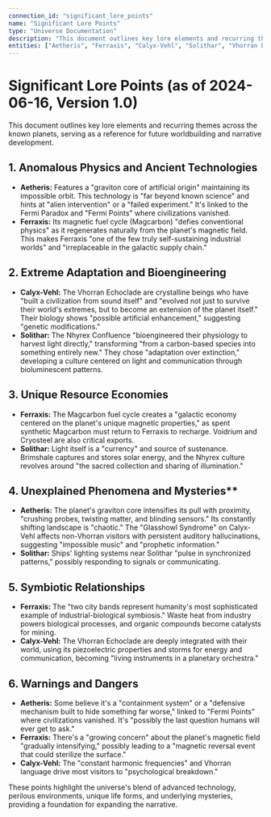 ```yaml
---
connection_id: "significant_lore_points"
name: "Significant Lore Points"
type: "Universe Documentation"
description: "This document outlines key lore elements and recurring themes across the known planets, serving as a reference for future worldbuilding and narrative development."
entities: ["Aetheris", "Ferraxis", "Calyx-Vehl", "Solithar", "Vhorran Echoclade", "Nhyrex Confluence"]
---
```


# Significant Lore Points (as of 2024-06-16, Version 1.0)

This document outlines key lore elements and recurring themes across the known planets, serving as a reference for future worldbuilding and narrative development.

## 1. Anomalous Physics and Ancient Technologies
*   **Aetheris:** Features a "graviton core of artificial origin" maintaining its impossible orbit. This technology is "far beyond known science" and hints at "alien intervention" or a "failed experiment." It's linked to the Fermi Paradox and "Fermi Points" where civilizations vanished.
*   **Ferraxis:** Its magnetic fuel cycle (Magcarbon) "defies conventional physics" as it regenerates naturally from the planet's magnetic field. This makes Ferraxis "one of the few truly self-sustaining industrial worlds" and "irreplaceable in the galactic supply chain."

## 2. Extreme Adaptation and Bioengineering
*   **Calyx-Vehl:** The Vhorran Echoclade are crystalline beings who have "built a civilization from sound itself" and "evolved not just to survive their world's extremes, but to become an extension of the planet itself." Their biology shows "possible artificial enhancement," suggesting "genetic modifications."
*   **Solithar:** The Nhyrex Confluence "bioengineered their physiology to harvest light directly," transforming "from a carbon-based species into something entirely new." They chose "adaptation over extinction," developing a culture centered on light and communication through bioluminescent patterns.

## 3. Unique Resource Economies
*   **Ferraxis:** The Magcarbon fuel cycle creates a "galactic economy centered on the planet's unique magnetic properties," as spent synthetic Magcarbon must return to Ferraxis to recharge. Voidrium and Cryosteel are also critical exports.
*   **Solithar:** Light itself is a "currency" and source of sustenance. Brimshale captures and stores solar energy, and the Nhyrex culture revolves around "the sacred collection and sharing of illumination."

## 4. Unexplained Phenomena and Mysteries**
*   **Aetheris:** The planet's graviton core intensifies its pull with proximity, "crushing probes, twisting matter, and blinding sensors." Its constantly shifting landscape is "chaotic." The "Glasshowl Syndrome" on Calyx-Vehl affects non-Vhorran visitors with persistent auditory hallucinations, suggesting "impossible music" and "prophetic information."
*   **Solithar:** Ships' lighting systems near Solithar "pulse in synchronized patterns," possibly responding to signals or communicating.

## 5. Symbiotic Relationships
*   **Ferraxis:** The "two city bands represent humanity's most sophisticated example of industrial-biological symbiosis." Waste heat from industry powers biological processes, and organic compounds become catalysts for mining.
*   **Calyx-Vehl:** The Vhorran Echoclade are deeply integrated with their world, using its piezoelectric properties and storms for energy and communication, becoming "living instruments in a planetary orchestra."

## 6. Warnings and Dangers
*   **Aetheris:** Some believe it's a "containment system" or a "defensive mechanism built to hide something far worse," linked to "Fermi Points" where civilizations vanished. It's "possibly the last question humans will ever get to ask."
*   **Ferraxis:** There's a "growing concern" about the planet's magnetic field "gradually intensifying," possibly leading to a "magnetic reversal event that could sterilize the surface."
*   **Calyx-Vehl:** The "constant harmonic frequencies" and Vhorran language drive most visitors to "psychological breakdown."

These points highlight the universe's blend of advanced technology, perilous environments, unique life forms, and underlying mysteries, providing a foundation for expanding the narrative. 